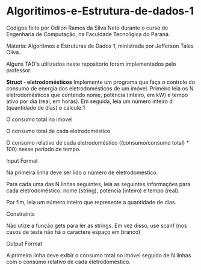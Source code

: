 # Algoritimos-e-Estrutura-de-dados-1
Codigos feito por Odilon Ramos da Silva Neto durante o curso de Engenharia de Computação, na Faculdade Tecnoligica do Paraná. 

Materia: Algoritmos e Estruturas de Dados 1, ministrada por Jefferson Tales Oliva.

Alguns TAD's utilizados neste repositorio foram implementados pelo professor.


**Struct - eletrodomésticos**
Implemente um programa que faça o controle do consumo de energia dos eletrodomésticos de um imóvel. Primeiro leia os N eletrodomésticos que contendo nome, potência (inteiro, em kW) e tempo ativo por dia (real, em horas). Em seguida, leia um número inteiro d (quantidade de dias) e calcule:1

O consumo total no imovel

O consumo total de cada eletrodoméstico

O consumo relativo de cada eletrodoméstico ((consumo/consumo total) * 100) nesse período de tempo.

Input Format

Na primeira linha deve ser lido o número de eletrodoméstico.

Para cada uma das N linhas seguintes, leia as seguintes informações para cada eletrodoméstico: nome (string), potencia (inteiro) e tempo (real).

Por fim, leia um número inteiro que represente a quantidade de dias.

Constraints

Não utize a função gets para ler as strings. Em vez disso, use scanf (nos casos de teste não há o caractere espaço em branco)

Output Format

A primeira linha deve exibir o consumo total no imóvel seguido de N linhas com o consumo relativo de cada eletrodoméstico.
